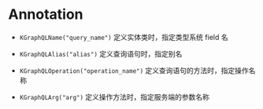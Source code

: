 # Annotation

- `KGraphQLName("query_name")` 定义实体类时，指定类型系统 field 名

- `KGraphQLAlias("alias")` 定义查询语句时，指定别名

- `KGraphQLOperation("operation_name")` 定义查询语句的方法时，指定操作名称

- `KGraphQLArg("arg")` 定义操作方法时，指定服务端的参数名称
